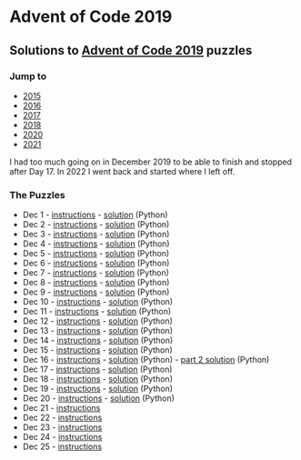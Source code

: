 # Advent of Code 2019

## Solutions to [Advent of Code 2019](https://adventofcode.com/2019/) puzzles

### Jump to
- [2015](https://github.com/SSteve/AdventOfCode/tree/master/Advent2015)
- [2016](https://github.com/SSteve/AdventOfCode/tree/master/Advent2016)
- [2017](https://github.com/SSteve/AdventOfCode/tree/master/Advent2017)
- [2018](https://github.com/SSteve/AdventOfCode/tree/master/Advent2018)
- [2020](https://github.com/SSteve/AdventOfCode/tree/master/Advent2020)
- [2021](https://github.com/SSteve/AdventOfCode/tree/master/Advent2021)

I had too much going on in December 2019 to be able to finish and stopped after Day 17. In 2022 I went back and started where I left off.
### The Puzzles
- Dec 1 - [instructions](http://adventofcode.com/2019/day/1) - [solution](./1.py) (Python)
- Dec 2 - [instructions](http://adventofcode.com/2019/day/2) - [solution](./2.py) (Python)
- Dec 3 - [instructions](http://adventofcode.com/2019/day/3) - [solution](./3.py) (Python)
- Dec 4 - [instructions](http://adventofcode.com/2019/day/4) - [solution](./4.py) (Python)
- Dec 5 - [instructions](http://adventofcode.com/2019/day/5) - [solution](./5.py) (Python)
- Dec 6 - [instructions](http://adventofcode.com/2019/day/6) - [solution](./6.py) (Python)
- Dec 7 - [instructions](http://adventofcode.com/2019/day/7) - [solution](./7.py) (Python)
- Dec 8 - [instructions](http://adventofcode.com/2019/day/8) - [solution](./8.py) (Python)
- Dec 9 - [instructions](http://adventofcode.com/2019/day/9) - [solution](./9.py) (Python)
- Dec 10 - [instructions](http://adventofcode.com/2019/day/10) - [solution](./10.py) (Python)
- Dec 11 - [instructions](http://adventofcode.com/2019/day/11) - [solution](./11.py) (Python)
- Dec 12 - [instructions](http://adventofcode.com/2019/day/12) - [solution](./12.py) (Python)
- Dec 13 - [instructions](http://adventofcode.com/2019/day/13) - [solution](./13.py) (Python)
- Dec 14 - [instructions](http://adventofcode.com/2019/day/14) - [solution](./14.py) (Python)
- Dec 15 - [instructions](http://adventofcode.com/2019/day/15) - [solution](./15.py) (Python)
- Dec 16 - [instructions](http://adventofcode.com/2019/day/16) - [solution](./16.py) (Python) - [part 2 solution](./16b.py) (Python)
- Dec 17 - [instructions](http://adventofcode.com/2019/day/17) - [solution](./17.py) (Python)
- Dec 18 - [instructions](http://adventofcode.com/2019/day/18) - [solution](./18.py) (Python)
- Dec 19 - [instructions](http://adventofcode.com/2019/day/19) - [solution](./19.py) (Python)
- Dec 20 - [instructions](http://adventofcode.com/2019/day/20) - [solution](./20.py) (Python)
- Dec 21 - [instructions](http://adventofcode.com/2019/day/21)
- Dec 22 - [instructions](http://adventofcode.com/2019/day/22)
- Dec 23 - [instructions](http://adventofcode.com/2019/day/23)
- Dec 24 - [instructions](http://adventofcode.com/2019/day/24)
- Dec 25 - [instructions](http://adventofcode.com/2019/day/25)

